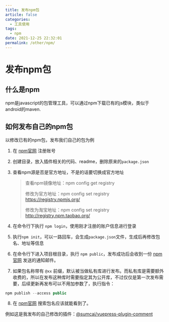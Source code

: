 ```yaml
---
title: 发布npm包
article: false
categories: 
  - 工具使用
tags: 
  - npm
date: 2021-12-25 22:32:01
permalink: /other/npm/
---
```


# 发布npm包

## 什么是npm

npm是javascript的包管理工具，可以通过npm下载已有的js模块，类似于android的maven.

## 如何发布自己的npm包

以修改已有的npm包，发布我们自己的包为例

1. 在 [npm官网](https://www.npmjs.com/) 注册账号

2. 创建目录，放入插件相关的代码、readme，删除原来的`package.json`

3. 查看npm源是否是官方地址，不是的话要切换成官方地址

   > 查看npm镜像地址：npm config get registry
   >
   > 修改为官方地址：npm config set registry https://registry.npmjs.org/
   >
   > 修改为淘宝地址：npm config set registry http://registry.npm.taobao.org/    

4. 在命令行下执行 `npm login`，使用刚才注册的账户信息进行登录

5. 执行`npm init`，可以一路回车，会生成`package.json`文件，生成后再修改包名、地址等信息

6. 在命令行下进入项目根目录，执行 `npm public`，发布成功后会收到一份 [npm官网](https://www.npmjs.com/) 发送的通知邮件。

7.  如果包名称带有 `@xx` 前缀，默认被当做私有库进行发布。而私有库是需要额外收费的，所以在发布这种库时需要指定其为公开库，不过仅仅是第一次发布需要，后续更新再发布可以不用加参数了，执行指令：

   ```js
   npm publish --access public
   ```

8. 在 [npm官网](https://www.npmjs.com/) 搜索包名应该就能看到了。



例如这是我发布的自己修改的插件：[@sumcai/vuepress-plugin-comment](https://www.npmjs.com/package/@sumcai/vuepress-plugin-comment)

